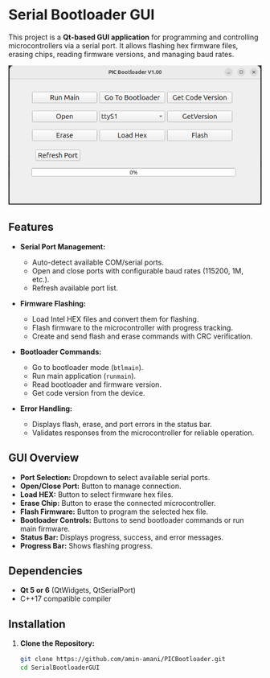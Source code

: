 # Serial Bootloader GUI

This project is a **Qt-based GUI application** for programming and controlling microcontrollers via a serial port. It allows flashing hex firmware files, erasing chips, reading firmware versions, and managing baud rates.  

![GUI Screenshot](doc/ui.png)

## Features

- **Serial Port Management:**  
  - Auto-detect available COM/serial ports.  
  - Open and close ports with configurable baud rates (115200, 1M, etc.).  
  - Refresh available port list.

- **Firmware Flashing:**  
  - Load Intel HEX files and convert them for flashing.  
  - Flash firmware to the microcontroller with progress tracking.  
  - Create and send flash and erase commands with CRC verification.  

- **Bootloader Commands:**  
  - Go to bootloader mode (`btlmain`).  
  - Run main application (`runmain`).  
  - Read bootloader and firmware version.  
  - Get code version from the device.

- **Error Handling:**  
  - Displays flash, erase, and port errors in the status bar.  
  - Validates responses from the microcontroller for reliable operation.

## GUI Overview

- **Port Selection:** Dropdown to select available serial ports.  
- **Open/Close Port:** Button to manage connection.  
- **Load HEX:** Button to select firmware hex files.  
- **Erase Chip:** Button to erase the connected microcontroller.  
- **Flash Firmware:** Button to program the selected hex file.  
- **Bootloader Controls:** Buttons to send bootloader commands or run main firmware.  
- **Status Bar:** Displays progress, success, and error messages.  
- **Progress Bar:** Shows flashing progress.

## Dependencies

- **Qt 5 or 6** (QtWidgets, QtSerialPort)  
- C++17 compatible compiler  

## Installation

1. **Clone the Repository:**
   ```bash
   git clone https://github.com/amin-amani/PICBootloader.git
   cd SerialBootloaderGUI
